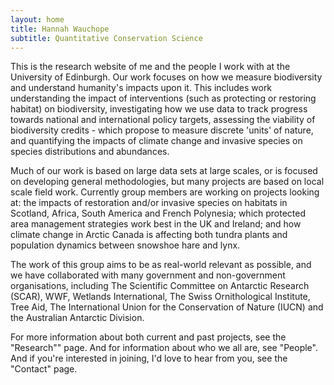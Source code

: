 ```yaml
---
layout: home
title: Hannah Wauchope
subtitle: Quantitative Conservation Science
---
```


This is the research website of me and the people I work with at the University of Edinburgh. Our work focuses on how we measure biodiversity and understand humanity's impacts upon it. This includes work understanding the impact of interventions (such as protecting or restoring habitat) on biodiversity, investigating how we use data to track progress towards national and international policy targets, assessing the viability of biodiversity credits - which propose to measure discrete 'units' of nature, and quantifying the impacts of climate change and invasive species on species distributions and abundances.

Much of our work is based on large data sets at large scales, or is focused on developing general methodologies, but many projects are based on local scale field work. Currently group members are working on projects looking at: the impacts of restoration and/or invasive species on habitats in Scotland, Africa, South America and French Polynesia; which protected area management strategies work best in the UK and Ireland; and how climate change in Arctic Canada is affecting both tundra plants and population dynamics between snowshoe hare and lynx.

The work of this group aims to be as real-world relevant as possible, and we have collaborated with many government and non-government organisations, including The Scientific Committee on Antarctic Research (SCAR), WWF, Wetlands International, The Swiss Ornithological Institute, Tree Aid, The International Union for the Conservation of Nature (IUCN) and the Australian Antarctic Division.

For more information about both current and past projects, see the "Research"" page. And for information about who we all are, see "People". And if you're interested in joining, I'd love to hear from you, see the "Contact" page.

